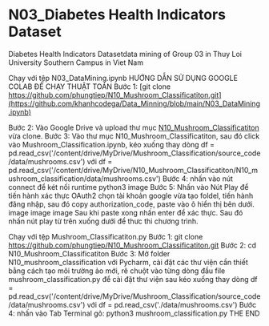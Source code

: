 # N03_Diabetes Health Indicators Dataset
Diabetes Health Indicators Datasetdata mining of Group 03 in Thuy Loi University Southern Campus in Viet Nam

Chạy với tệp N03_DataMining.ipynb
HƯỚNG DẪN SỬ DỤNG GOOGLE COLAB ĐỂ CHẠY THUẬT TOÁN Bước 1: [git clone https://github.com/phungtiep/N10_Mushroom_Classificatiton.git](https://github.com/khanhcodega/Data_Minning/blob/main/N03_DataMining.ipynb)

Bước 2: Vào Google Drive và upload thư mục [N10_Mushroom_Classificatiton](https://github.com/khanhcodega/Data_Minning/blob/main/diabetes_012_health_indicators_BRFSS2015.csv) vừa clone. Bước 3: Vào thư mục N10_Mushroom_Classificatiton, sau đó click vào Mushroom_Classification.ipynb, kéo xuống thay dòng df = pd.read_csv('/content/drive/MyDrive/Mushroom_Classification/source_code/data/mushrooms.csv') với df = pd.read_csv('/content/drive/MyDrive/N10_Mushroom_Classificatiton/N10_mushroom_classification/data/mushrooms.csv') Bước 4: nhấn vào nút connect để két nối runtime python3 image Bước 5: Nhấn vào Nút Play để tiến hành xác thực OAuth2 chọn tài khoản google vừa tạo foldel, tiến hành đăng nhập, sau đó copy authorization_code, paste vào ô hiển thị bên dưới. image image image Sau khi paste xong nhấn enter để xác thực. Sau đó nhấn nút play từ trên xuống dưới để thưc thi chương trình.

Chạy với tệp Mushroom_Classificatiton.py
Bước 1: git clone https://github.com/phungtiep/N10_Mushroom_Classificatiton.git Bước 2: cd N10_Mushroom_Classificatiton Bước 3: Mở folder N10_mushroom_classification với Pycharm, cài đặt các thư viện cần thiết bằng cách tạo môi trường ảo mới, rê chuột vào từng dòng đầu file mushroom_classification.py để cài đặt thư viện sau kéo xuống thay dòng df = pd.read_csv('/content/drive/MyDrive/Mushroom_Classification/source_code/data/mushrooms.csv') với df = pd.read_csv('./data/mushrooms.csv') Bước 4: nhấn vào Tab Terminal gõ: python3 mushroom_classification.py THE END
